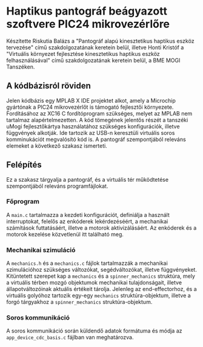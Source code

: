 # Haptikus pantográf beágyazott szoftvere PIC24 mikrovezérlőre

Készítette Riskutia Balázs a "Pantográf alapú kinesztetikus haptikus eszköz tervezése" című szakdolgozatának keretein belül, illetve Honti Kristóf a "Virtuális környezet fejlesztése kinesztetikus haptikus eszköz felhasználásával" című szakdolgozatának keretein belül, a BME MOGI Tanszéken.

## A kódbázisról röviden

Jelen kódbázis egy MPLAB X IDE projektet alkot, amely a Microchip gyártónak a PIC24 mikrovezérlőt is támogató fejlesztői környezete. Fordításához az XC16 C fordítóprogram szükséges, melyet az MPLAB nem tartalmaz alapértelmezetten. A kód tömegének jelentős részét a tanszéki uMogi fejlesztőkártya használatához szükséges konfigurációk, illetve függvények alkotják. Ide tartozik az USB-n keresztüli virtuális soros komminukációt megvalósító kód is. A pantográf szempontjából releváns elemeket a következő szakasz ismerteti.

## Felépítés

Ez a szakasz tárgyalja a pantográf, és a virtuális tér működtetése szempontjából releváns programfájlokat.

### Főprogram

A `main.c` tartalmazza a kezdeti konfigurációt, definiálja a használt interruptokat, felelős az enkóderek lekérdezéséért, a mechanikai számítások futtatásáért, illetve a motorok aktivizálásáért. Az enkóderek és a motorok kezelése közvetlenül itt található meg.

### Mechanikai szimuláció

A `mechanics.h` és a `mechanics.c` fájlok tartalmazzák a mechanikai szimulációhoz szükséges változókat, segédváltozókat, illetve függvényeket. Kitüntetett szerepet kap a `mechanics` és a `spinner_mechanics` struktúra, mely a virtuális térben mozgó objektumok mechanikai tulajdonságait, illetve állapotváltozóinak aktuális értékeit tárolja. Jelenleg az end-effectorhoz, és a virtuális golyóhoz tartozik egy-egy `mechanics` struktúra-objektum, illetve a forgó tárgyakhoz a `spinner_mechanics` struktúra-objektum.

### Soros kommunikáció

A soros kommunikáció során küldendő adatok formátuma és módja az `app_device_cdc_basis.c` fájlban van meghatározva.
